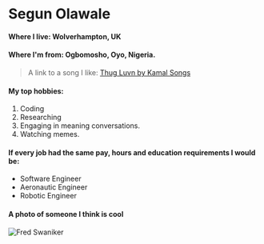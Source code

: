 # Segun Olawale

#### Where I live: Wolverhampton, UK
#### Where I'm from: Ogbomosho, Oyo, Nigeria.

> A link to a song I like: [Thug Luvn by Kamal Songs](https://open.spotify.com/track/79MNAGbgJ0wSm7WfVuNk8p?si=b89fc65b6a4c4fe9)

#### My top hobbies:

1. Coding
2. Researching
3. Engaging in meaning conversations.
4. Watching memes.

#### If every job had the same pay, hours and education requirements I would be:

- Software Engineer
- Aeronautic Engineer
- Robotic Engineer

#### A photo of someone I think is cool

![Fred Swaniker](https://ik.imagekit.io/thinkers50/wp-content/uploads/Fred-Swaniker--400x400.jpg)
